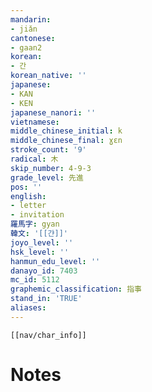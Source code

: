```yaml
---
mandarin:
- jiǎn
cantonese:
- gaan2
korean:
- 간
korean_native: ''
japanese:
- KAN
- KEN
japanese_nanori: ''
vietnamese:
middle_chinese_initial: k
middle_chinese_final: ɣɛn
stroke_count: '9'
radical: 木
skip_number: 4-9-3
grade_level: 先進
pos: ''
english:
- letter
- invitation
羅馬字: gyan
韓文: '[[갼]]'
joyo_level: ''
hsk_level: ''
hanmun_edu_level: ''
danayo_id: 7403
mc_id: 5112
graphemic_classification: 指事
stand_in: 'TRUE'
aliases:
---
```

```meta-bind-embed
[[nav/char_info]]
```

# Notes
